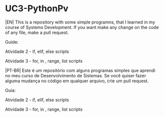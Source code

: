 # UC3-PythonPv

|EN| 
  This is a repository with some simple programns, that I learned in my course of Systems Development.
  If you want make any change on the code of any file, make a pull request.

  Guide:

  Atividade 2 - if, elif, else scripts
  
  Atividade 3 - for, in , range, list scripts

|PT-BR|
  Este é um repositório com alguns programas simples que aprendi no meu curso de Desenvolvimento de Sistemas.
  Se você quiser fazer alguma mudança no código em qualquer arquivo, crie um pull request.

  Guia:

  Atividade 2 - if, elif, else scripts
  
  Atividade 3 - for, in , range, list scripts
